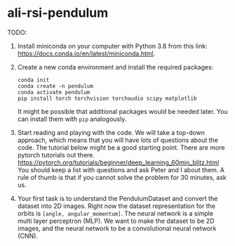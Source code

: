 # ali-rsi-pendulum

TODO:

1) Install miniconda on your computer with Python 3.8 from this link: https://docs.conda.io/en/latest/miniconda.html.
2) Create a new conda environment and install the required packages: 
   ```
   conda init
   conda create -n pendulum
   conda activate pendulum
   pip install torch torchvision torchaudio scipy matplotlib
   ``` 
   It might be possible that additional packages would be needed later. You can install them with `pip` analogously.
3) Start reading and playing with the code. 
   We will take a top-down approach, which means that you will have lots of questions about the code.
   The tutorial below might be a good starting point. There are more pytorch tutorials out there.
   https://pytorch.org/tutorials/beginner/deep_learning_60min_blitz.html
   You should keep a list with questions and ask Peter and I about them. 
   A rule of thumb is that if you cannot solve the problem for 30 minutes, ask us.
   
4) Your first task is to understand the PendulumDataset and convert the dataset into 2D images.
   Right now the dataset representation for the orbits is `[angle, angular_momentum]`.
   The neural network is a simple multi layer perceptron (MLP).
   We want to make the dataset to be 2D images, and the neural network to be a convolutional neural network (CNN).